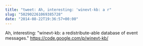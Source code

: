 ```yaml
---
title: "tweet: Ah, interesting: 'winevt-kb: a r"
slug: "502902261069385728"
date: "2014-08-22T19:36:57+00:00"
---
```

Ah, interesting: "winevt-kb: a redistribute-able database of event messages." https://code.google.com/p/winevt-kb/